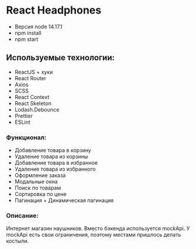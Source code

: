 # React Headphones

- Версия node 14.17.1
- npm install
- npm start

## Используемые технологии:

- ReactJS + хуки
- React Router
- Axios
- SCSS
- React Context
- React Skeleton
- Lodash.Debounce
- Prettier
- ESLint

### Функционал:

- Добавление товара в корзину
- Удаление товара из корзины
- Добавление товара в избранное
- Удаление товара из избранного
- Оформление заказа
- Модальные окна
- Поиск по товарам
- Сортировка по цене
- Пагинация + Динамическая пагинация

### Описание:

Интернет магазин наушников. Вместо бэкенда используется mockApi. У mockApi есть свои ограничения, поэтому местами пришлось делать костыли.



